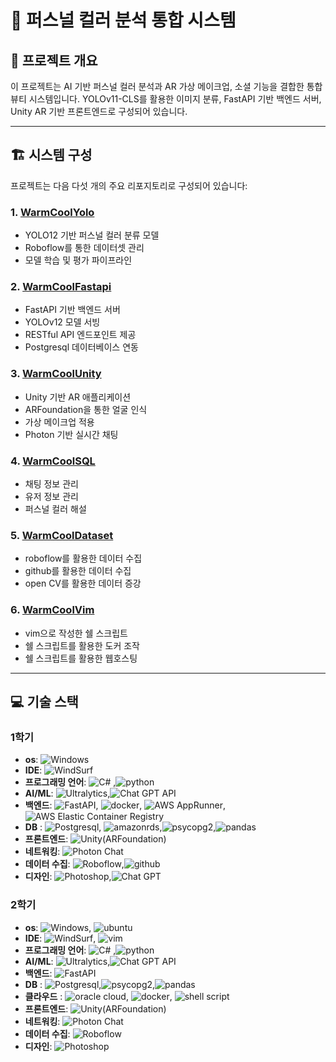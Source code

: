 # 🎨 퍼스널 컬러 분석 통합 시스템

## 📌 프로젝트 개요

이 프로젝트는 AI 기반 퍼스널 컬러 분석과 AR 가상 메이크업, 소셜 기능을 결합한 통합 뷰티 시스템입니다. YOLOv11-CLS를 활용한 이미지 분류, FastAPI 기반 백엔드 서버, Unity AR 기반 프론트엔드로 구성되어 있습니다.

---

## 🏗 시스템 구성

프로젝트는 다음 다섯 개의 주요 리포지토리로 구성되어 있습니다:

### 1. [WarmCoolYolo](https://github.com/An0jin/WarmCoolYolo)

- YOLO12 기반 퍼스널 컬러 분류 모델
- Roboflow를 통한 데이터셋 관리
- 모델 학습 및 평가 파이프라인

### 2. [WarmCoolFastapi](https://github.com/An0jin/WarmCoolFastapi)

- FastAPI 기반 백엔드 서버
- YOLOv12 모델 서빙
- RESTful API 엔드포인트 제공
- Postgresql 데이터베이스 연동

### 3. [WarmCoolUnity](https://github.com/An0jin/WarmCoolUnity)

- Unity 기반 AR 애플리케이션
- ARFoundation을 통한 얼굴 인식
- 가상 메이크업 적용
- Photon 기반 실시간 채팅

### 4. [WarmCoolSQL](https://github.com/An0jin/WarmCoolSQL)

- 채팅 정보 관리
- 유저 정보 관리
- 퍼스널 컬러 해설

### 5. [WarmCoolDataset](https://github.com/An0jin/WarmCoolDataset)

- roboflow를 활용한 데이터 수집
- github를 활용한 데이터 수집
- open CV를 활용한 데이터 증강

### 6. [WarmCoolVim](https://github.com/An0jin/WarmCoolVim)

- vim으로 작성한 쉘 스크립트
- 쉘 스크립트를 활용한 도커 조작
- 쉘 스크립트를 활용한 웹호스팅

---


## 💻 기술 스택

### 1학기
- **os**: ![Windows](https://img.shields.io/badge/-Windows-blue?style=flat&logo=windows&logoColor=white)
- **IDE**: ![WindSurf](https://img.shields.io/badge/-WindSurf-ffffff?style=flat&logo=windsurf&logoColor=black)
- **프로그래밍 언어**: ![C#](https://img.shields.io/badge/C%23-512bd4?style=flat&logo=c&logoColor=white)
,![python](https://img.shields.io/badge/python-3776ab?style=flat&logo=python&logoColor=white)
- **AI/ML**: ![Ultralytics](https://img.shields.io/badge/Ultralytics-111F68?style=flat&logo=Ultralytics&logoColor=white),![Chat GPT API](https://img.shields.io/badge/Chat%20Gpt%20API-1DA484?style=flat&logo=openai&logoColor=white)
- **백엔드**: ![FastAPI](https://img.shields.io/badge/-FastAPI-009688?style=flat&logo=fastapi&logoColor=white), ![docker](https://img.shields.io/badge/-docker-2496ED?style=flat&logo=docker&logoColor=white), ![AWS AppRunner](https://img.shields.io/badge/-AWS%20AppRunner-232F3E?style=flat&logo=amazonwebservices&logoColor=white), ![AWS Elastic Container Registry](https://img.shields.io/badge/-AWS%20Elastic%20Container%20Registry-232F3E?style=flat&logo=amazonwebservices&logoColor=white)
- **DB** : ![Postgresql](https://img.shields.io/badge/-postgresql-4169E1?style=flat&logo=postgresql&logoColor=white), ![amazonrds](https://img.shields.io/badge/-amazonrds-527FFF?style=flat&logo=amazonrds&logoColor=white),![psycopg2](https://img.shields.io/badge/-psycopg2-4169E1?style=flat&logo=postgresql&logoColor=white),![pandas](https://img.shields.io/badge/pandas-150458?style=flat&logo=pandas&logoColor=white)
- **프론트엔드**: ![Unity(ARFoundation)](https://img.shields.io/badge/-Unity(ARFoundation)-000000?style=flat&logo=unity&logoColor=white)
- **네트워킹**: ![Photon Chat](https://img.shields.io/badge/-Photon%20Chat-004480?style=flat&logo=photon&logoColor=white)
- **데이터 수집**: ![Roboflow](https://img.shields.io/badge/-roboflow-6706CE?style=flat&logo=roboflow&logoColor=white),![github](https://img.shields.io/badge/-github-000000?style=flat&logo=github&logoColor=white)
- **디자인**: ![Photoshop](https://img.shields.io/badge/-Photoshop-31A8FF?style=flat&logo=adobe-photoshop&logoColor=white),![Chat GPT](https://img.shields.io/badge/Chat%20Gpt-1DA484?style=flat&logo=openai&logoColor=white)

### 2학기
- **os**: ![Windows](https://img.shields.io/badge/-Windows-blue?style=flat&logo=windows&logoColor=white), ![ubuntu](https://img.shields.io/badge/-ubuntu-E55844?style=flat&logo=ubuntu&logoColor=white) 
- **IDE**: ![WindSurf](https://img.shields.io/badge/-WindSurf-ffffff?style=flat&logo=windsurf&logoColor=black), ![vim](https://img.shields.io/badge/-vim-019733?style=flat&logo=vim&logoColor=white)
- **프로그래밍 언어**: ![C#](https://img.shields.io/badge/C%23-512bd4?style=flat&logo=c&logoColor=white)
,![python](https://img.shields.io/badge/python-3776ab?style=flat&logo=python&logoColor=white)
- **AI/ML**: ![Ultralytics](https://img.shields.io/badge/Ultralytics-111F68?style=flat&logo=Ultralytics&logoColor=white),![Chat GPT API](https://img.shields.io/badge/Chat%20Gpt%20API-1DA484?style=flat&logo=openai&logoColor=white)
- **백엔드**: ![FastAPI](https://img.shields.io/badge/-FastAPI-009688?style=flat&logo=fastapi&logoColor=white)
- **DB** : ![Postgresql](https://img.shields.io/badge/-postgresql-4169E1?style=flat&logo=postgresql&logoColor=white),![psycopg2](https://img.shields.io/badge/-psycopg2-4169E1?style=flat&logo=postgresql&logoColor=white),![pandas](https://img.shields.io/badge/pandas-150458?style=flat&logo=pandas&logoColor=white)
- **클라우드** : ![oracle cloud](https://img.shields.io/badge/-oracle%20cloud-E55844?style=flat&logo=oracle&logoColor=white), ![docker](https://img.shields.io/badge/-docker-2496ED?style=flat&logo=docker&logoColor=white), ![shell script](https://img.shields.io/badge/-shell%20script-E55844?style=flat&logo=gnubash&logoColor=white) 
- **프론트엔드**: ![Unity(ARFoundation)](https://img.shields.io/badge/-Unity(ARFoundation)-000000?style=flat&logo=unity&logoColor=white)
- **네트워킹**: ![Photon Chat](https://img.shields.io/badge/-Photon%20Chat-004480?style=flat&logo=photon&logoColor=white)
- **데이터 수집**: ![Roboflow](https://img.shields.io/badge/-roboflow-6706CE?style=flat&logo=roboflow&logoColor=white)
- **디자인**: ![Photoshop](https://img.shields.io/badge/-Photoshop-31A8FF?style=flat&logo=adobe-photoshop&logoColor=white)